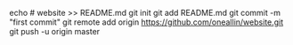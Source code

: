 echo # website >> README.md
git init
git add README.md
git commit -m "first commit"
git remote add origin https://github.com/oneallin/website.git
git push -u origin master
